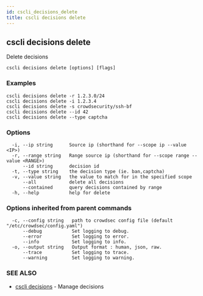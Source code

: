 ```yaml
---
id: cscli_decisions_delete
title: cscli decisions delete
---
```

## cscli decisions delete

Delete decisions

```
cscli decisions delete [options] [flags]
```

### Examples

```
cscli decisions delete -r 1.2.3.0/24
cscli decisions delete -i 1.2.3.4
cscli decisions delete -s crowdsecurity/ssh-bf
cscli decisions delete --id 42
cscli decisions delete --type captcha

```

### Options

```
  -i, --ip string      Source ip (shorthand for --scope ip --value <IP>)
  -r, --range string   Range source ip (shorthand for --scope range --value <RANGE>)
      --id string      decision id
  -t, --type string    the decision type (ie. ban,captcha)
  -v, --value string   the value to match for in the specified scope
      --all            delete all decisions
      --contained      query decisions contained by range
  -h, --help           help for delete
```

### Options inherited from parent commands

```
  -c, --config string   path to crowdsec config file (default "/etc/crowdsec/config.yaml")
      --debug           Set logging to debug.
      --error           Set logging to error.
      --info            Set logging to info.
  -o, --output string   Output format : human, json, raw.
      --trace           Set logging to trace.
      --warning         Set logging to warning.
```

### SEE ALSO

* [cscli decisions](/cscli/cscli_decisions.md)	 - Manage decisions

